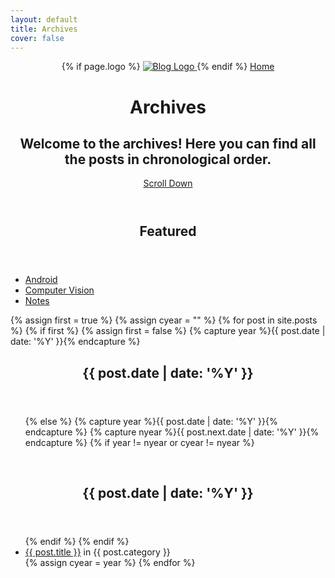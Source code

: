 ```yaml
---
layout: default
title: Archives
cover: false
---
```


<header class="main-header {% if page.cover %}" style="background-image: url({{ page.cover }}) {%else%}no-cover{% endif %}">
    <nav class="main-nav overlay clearfix">
            {% if page.logo %}
                <a class="blog-logo" href="{{ site.url }}">
                    <img src="{{ page.logo }}" alt="Blog Logo" />
                </a>
            {% endif %}
        <a class="back-button icon-arrow-left" href="{{ site.url }}">Home</a>
    </nav>
    <div class="vertical">
        <div class="main-header-content inner">
            <h1 class="page-title">Archives</h1>
            <h2 class="page-description">
                Welcome to the archives! Here you can find all the posts in chronological order.
            </h2>
        </div>
    </div>
    <a class="scroll-down icon-arrow-left" href="#content" data-offset="-45"><span class="hidden">Scroll Down</span></a>
</header>


<main id="content" class="content" role="main">
<article class="post">
	<header class="post-header">
        <h2 class="post-title">Featured</h2>
    </header>
    <section class="post-excerpt">
    	<ul>
    		<li>
    			<a href="{{ site.url }}/android">Android</a>
    		</li>
    		<li>
    			<a href="{{ site.url }}/computervision">Computer Vision</a>
    		</li>
    		<li>
    			<a href="{{ site.url }}/notes">Notes</a>
    		</li>
    	</ul>
    </section>
</article>    

{% assign first = true %}
{% assign cyear = "" %}
{% for post in site.posts %}
	{% if first %}
		{% assign first = false %}
		{% capture year %}{{ post.date | date: '%Y' }}{% endcapture %}
		<article class="post">
			<header class="post-header">
				<h2 class="post-title">{{ post.date | date: '%Y' }}</h2>
			</header>
			<section class="post-excerpt">
				<ul>
	{% else %}
		{% capture year %}{{ post.date | date: '%Y' }}{% endcapture %}
		{% capture nyear %}{{ post.next.date | date: '%Y' }}{% endcapture %}
		{% if year != nyear or cyear != nyear %}
			</ul>
			</section>
			</article>	
			<article class="post">
				<header class="post-header">
			        <h2 class="post-title">{{ post.date | date: '%Y' }}</h2>
			    </header>
			    <section class="post-excerpt">
			    <ul>
		{% endif %}
	{% endif %}    
    <li>
        <a href="{{ post.url }}">{{ post.title }}</a> in {{ post.category }}
    </li>
    {% assign cyear = year %}
{% endfor %}
</ul>
</section>
</article>
</main>